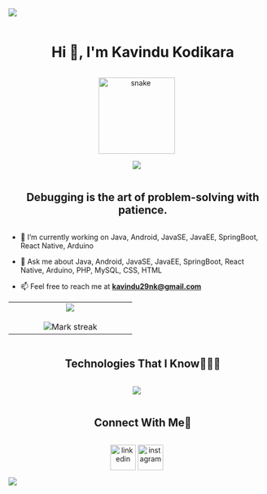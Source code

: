 <!--horizontal divider(gradiant)-->
<img src="https://user-images.githubusercontent.com/73097560/115834477-dbab4500-a447-11eb-908a-139a6edaec5c.gif">

<!--h1 without bottom border-->
<div id="user-content-toc">
  <ul align="center">
    <summary><h1 style="display: inline-block">Hi 👋, I'm Kavindu Kodikara</h1></summary>
  </ul>
</div>

<!--- snake -->
<div align="center">
  <img   width="150" src="https://raw.githubusercontent.com/7oSkaaa/7oSkaaa/refs/heads/main/Images/about_me.gif"
       alt="snake" /></a>
</div>

<div align="center">
  
[![](https://visitcount.itsvg.in/api?id=kavindu-kodikara&icon=3&color=6)](https://visitcount.itsvg.in)
  
</div>

<!--h2 without bottom border-->
<div id="user-content-toc">
  <ul align="center">
    <summary><h2 style="display: inline-block">Debugging is the art of problem-solving with patience.</h2></summary>
  </ul>
</div>

<!--Intro start-->
- 🔭 I’m currently working on Java, Android, JavaSE, JavaEE, SpringBoot, React Native, Arduino
  
- 💬 Ask me about Java, Android, JavaSE, JavaEE, SpringBoot, React Native, Arduino, PHP, MySQL, CSS, HTML

- 📫 Feel free to reach me at **kavindu29nk@gmail.com**
<!--Intro end-->

<!--- stats & Trophy (start) -->
<p align="center">
  <!--- stats (start) -->
<table align="center">
<tr border="none">
<td width="50%" align="center">
  
  <img  align="center"  src="https://github-readme-stats.vercel.app/api?username=kavindu-kodikara&theme=dark&show_icons=true&count_private=true" />
  <br></br>
  <img  title="🔥 Get streak stats for your profile at git.io/streak-stats" alt="Mark streak" src="https://github-readme-streak-stats.herokuapp.com/?user=kavindu-kodikara&theme=dark&hide_border=false" /> 
</td>

<!-- <td width="50%" align="center">

  <img  align="center"  src="https://github-readme-stats.anuraghazra1.vercel.app/api/top-langs/?username=kavindu-kodikara&theme=dark&hide_border=false&no-bg=true&no-frame=true&langs_count=10"/>
  
  </td>-->
</tr>
</table>
<!--- stats (end) -->

</p>        
<!--- stats (end) -->

<!--h1 without bottom border-->
<div id="user-content-toc">
  <ul align="center">
    <summary><h2 style="display: inline-block">Technologies That I Know👨🏻‍💻</h2></summary>
  </ul>
</div>
<!--tech stack icons-->
<p align="center">
  <a href="https://skillicons.dev">
    <img src="https://skillicons.dev/icons?i=java,spring,hibernate,androidstudio,firebase,arduino,php,mysql,react,ts,js,html,css,tailwind,bootstrap,git,github,postman,figma,nextjs,nodejs,py,vscode,idea&perline=14" />
  </a>
</p>

<!-- Connect with me -->
<!--h2 without bottom border-->
<div id="user-content-toc">
  <ul align="center">
    <summary><h2 style="display: inline-block">Connect With Me🤝</h2></summary>
  </ul>
</div>

<!--icons and links-->
<p align="center">
<a href="https://www.linkedin.com/in/kavindu-kodikara-a18298263/" target="blank"><img align="center" src="https://user-images.githubusercontent.com/88904952/234979284-68c11d7f-1acc-4f0c-ac78-044e1037d7b0.png" alt="linkedin" height="50" width="50" /></a> 
<a href="https://www.instagram.com/kavindu._.kodikara/" target="blank"><img align="center" src="https://user-images.githubusercontent.com/88904952/234981169-2dd1e58f-4b7e-468c-8213-034ba62156c3.png" alt="instagram" height="50" width="50" /></a>  
</p>

<!--profile visit count-->

<!--horizontal divider(gradiant)-->
<img src="https://user-images.githubusercontent.com/73097560/115834477-dbab4500-a447-11eb-908a-139a6edaec5c.gif">
